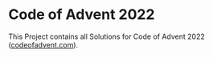 # Code of Advent 2022
This Project contains all Solutions for Code of Advent 2022 ([codeofadvent.com](codeofadvent.com)).
